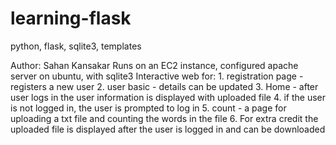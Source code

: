# learning-flask
python, flask, sqlite3, templates

Author: Sahan Kansakar
Runs on an EC2 instance, configured apache server on ubuntu, with sqlite3
Interactive web for:
    1. registration page - registers a new user
    2. user basic -  details can be updated
    3. Home - after user logs in the user information is displayed with uploaded file
    4. if the user is not logged in, the user is prompted to log in
    5. count - a page for uploading a txt file and counting the words in the file
    6. For extra credit the uploaded file is displayed after the user is logged in and can be downloaded
